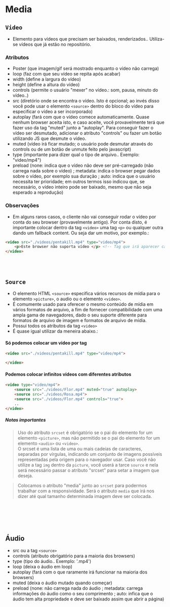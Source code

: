 # Media


## <code>Video</code>
* Elemento para vídeos que precisam ser baixados, renderizados.. Utiliza-se vídeos que já estão no repositório. 


### Atributos
* Poster (que imagem/gif será mostrado enquanto o vídeo não carrega)
* loop (faz com que seu vídeo se repita após acabar)
* width (define a largura do vídeo)
* height (define a altura do vídeo) 
* controls (permite o usuário "mexer" no vídeo.: som, pausa, minuto do vídeo..)
* src (diretório onde se encontra o vídeo. Isto é opcional; ao invés disso você pode usar o elemento <code>&lt;source&gt;</code> dentro do bloco do vídeo para especificar o vídeo a ser incorporado)
* autoplay (fará com que o vídeo comece automaticamente. Quase nenhum browser aceita isto, e caso aceite, você provavelmente terá que fazer uso da tag "muted" junto a "autoplay". Para conseguir fazer o vídeo ser desmutado, adicionar o atributo "controls" ou fazer um botão utilizando JS que desmute o vídeo.
* muted (vídeo irá ficar mutado; o usuário pode desmutar através do controls ou de um botão de unmute feito pelo javascript)
* type (importante para dizer qual o tipo de arquivo.. Exemplo: "video/mp4")
* preload (none: indica que o vídeo não deve ser pré-carregado (não carrega nada sobre o vídeo) ; metadata: indica o browser pegar dados sobre o vídeo, por exemplo sua duração ; auto: indica que o usuário necessita ter prioridade; em outros termos isso indicou que, se necessário, o vídeo inteiro pode ser baixado, mesmo que não seja esperado a reprodução)

### Observações

* Em alguns raros casos, o cliente não vai conseguir rodar o vídeo por conta do seu browser (provavelmente antigo). Por conta disto, é importante colocar dentro da tag <code>&lt;video&gt;</code> uma tag <code>&lt;p&gt;</code> ou qualquer outra dando um fallback content. Ou seja dar um motivo, por exemplo.:
```html
<video src="./videos/pentakill.mp4" type="video/mp4">
    <p>Este browser não suporta vídeo </p> <!-- Tag que irá aparecer caso o vídeo não seja carregado-->
</video> 
```

</br> 
</br> 


## <code>Source</code>
* O elemento HTML <code>&lt;source&gt;</code> especifica vários recursos de mídia para o elemento <code>&gt;picture&gt;</code>, o audio ou o elemento <code>&lt;video&gt;</code>.
* É comumente usado para oferecer o mesmo conteúdo de mídia em vários formatos de arquivo, a fim de fornecer compatibilidade com uma ampla gama de navegadores, dado o seu suporte diferente para formatos de arquivo de imagem e formatos de arquivo de mídia.
* Possui todos os atributos da tag <code>&lt;video&gt;</code>
* É quase igual utilizar da meneira abaixo.:

#### Só podemos colocar um vídeo por tag
```html
<video src="./videos/pentakill.mp4" type="video/mp4"> 

</video> 
```

#### Podemos colocar infinitos vídeos com diferentes atributos
```html
<video type="video/mp4"> 
    <source src="./videos/Flor.mp4" muted="true" autoplay>
    <source src="./videos/Rosa.mp4">
    <source src="./videos/Flor.mp4" controls="true">
    ..
</video> 
```

##### Notas importantes
>Uso do atributo <code>srcset</code> é obrigatório se o pai do elemento for um elemento <code>&lt;picture&gt;</code>, mas não permitido se o pai do elemento for um elemento <code>&lt;audio&gt;</code> ou <code>&lt;video&gt;</code>. </br> O srcset é uma lista de uma ou mais cadeias de caracteres, separadas por vírgulas, indicando um conjunto de imagens possíveis representadas pela origem para o navegador usar. Caso você não utilize a tag <code>img</code> dentro da <code>picture</code>, você userá a tarce <code>source</code> e nela será necessário passar o atributo "srcset" para setar a imagem que deseja. 

> Colocamos o atributo "media" junto ao <code>srcset</code> para podermos trabalhar com a responsividade. Será o atributo <code>media</code> que irá nos dizer até qual tamanho determinada imagem deve ser colocada. 

</br> 
</br> 
</br> 
</br> 

## Áudio
* src ou a tag <code>&lt;source&gt;</code>
* controls (atributo obrigatório para a maioria dos browsers)
* type (tipo do áudio.. Exemplo: '.mp4')
* loop (deixa o áudio em loop)
* autoplay (fará com o que raramente irá funcionar na maioria dos browsers)
* muted (deixa o áudio mutado quando começar)
* preload (none: não carrega nada do áudio ; metadata: carrega informações do áudio como o seu comprimento ; auto: infica que o áudio tem alta propriedade e deve ser baixado assim que abrir a página)